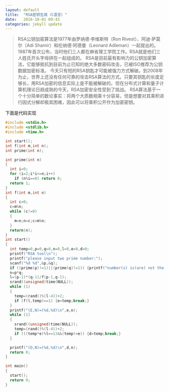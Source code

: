 ```yaml
---
layout: default
title:  "RSA密钥生成（C语言）"
date:   2016-10-01 09:43
categories: jekyll update
---
```

> RSA公钥加密算法是1977年由罗纳德·李维斯特（Ron Rivest）、阿迪·萨莫尔（Adi Shamir）和伦纳德·阿德曼（Leonard Adleman）一起提出的。1987年首次公布，当时他们三人都在麻省理工学院工作。RSA就是他们三人姓氏开头字母拼在一起组成的。
RSA是目前最有影响力的公钥加密算法，它能够抵抗到目前为止已知的绝大多数密码攻击，已被ISO推荐为公钥数据加密标准。
今天只有短的RSA钥匙才可能被强力方式解破。到2008年为止，世界上还没有任何可靠的攻击RSA算法的方式。只要其钥匙的长度足够长，用RSA加密的信息实际上是不能被解破的。但在分布式计算和量子计算机理论日趋成熟的今天，RSA加密安全性受到了挑战。
RSA算法基于一个十分简单的数论事实：将两个大质数相乘十分容易，但是想要对其乘积进行因式分解却极其困难，因此可以将乘积公开作为加密密钥。

下面是代码实现

```c
#include <stdio.h>
#include <stdlib.h>
#include <time.h>

int start();
int f(int m,int n);
int prime(int n);

int prime(int n)
{
  int i=0;
  for (i=2;i*i<=n;i++)
    if (n%i==0) return 0;
  return 1;
}
int f(int m,int n)
{
  int c=0;
  c=m%n;
  while (c!=0)
  {
    m=n;n=c;c=m%n;
  }
  return(n);
}
int start()
{
  int temp=0,p=0,q=0,n=0,l=0,e=0,d=0;
  printf("RSA tool\n");
  printf("please input two prime number:");
  scanf("%d %d",&p,&q);
  if ((prime(p)!=1)||(prime(q)!=1)) {printf("number(s) is(are) not the prime number!\n");exit(0);}
  n=p*q;
  l=(p-1)*(q-1)/f(p-1,q-1);
  srand((unsigned)time(NULL));
  while (1)
  {
    temp=(rand()%(l-4))+2;
    if (f(l,temp)==1) {e=temp;break;}
  }
  printf("(E,N)=(%d,%d)\n",e,n);
  while (1)
  {
    srand((unsigned)time(NULL));
    temp=(rand()%(l-4))+2;
    if (((temp*e)%l==1)&&(temp!=e)) {d=temp;break;}
  }

  printf("(D,N)=(%d,%d)\n",d,n);
  return 0;
}

int main()
{
  start();
  return 0;
}
```


